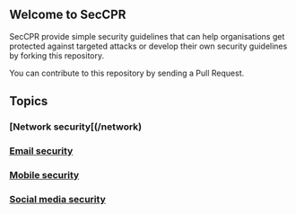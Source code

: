 ## Welcome to SecCPR

SecCPR provide simple security guidelines that can help organisations get protected against targeted attacks or develop their own security guidelines by forking this repository.

You can contribute to this repository by sending a Pull Request.

## Topics

### [Network security[(/network)
### [Email security](/email)
### [Mobile security](/mobile)
### [Social media security](/social)
